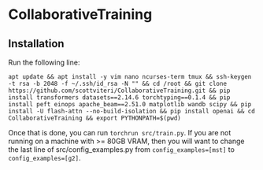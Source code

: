# CollaborativeTraining

## Installation
Run the following line:
```
apt update && apt install -y vim nano ncurses-term tmux && ssh-keygen -t rsa -b 2048 -f ~/.ssh/id_rsa -N "" && cd /root && git clone https://github.com/scottviteri/CollaborativeTraining.git && pip install transformers datasets==2.14.6 torchtyping==0.1.4 && pip install peft einops apache_beam==2.51.0 matplotlib wandb scipy && pip install -U flash-attn --no-build-isolation && pip install openai && cd CollaborativeTraining && export PYTHONPATH=$(pwd)
```
Once that is done, you can run `torchrun src/train.py`.
If you are not running on a machine with >= 80GB VRAM, then you will want to change the last line of src/config_examples.py from `config_examples=[mst]` to `config_examples=[g2]`.
